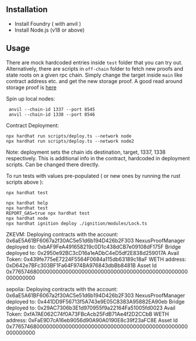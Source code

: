 ## Installation

- Install Foundry ( with anvil )
- Install Node.js (v18 or above)

## Usage

There are mock hardcoded entries inside `test` folder that you can try out.
Alternatively, there are scripts in `off-chain` folder to fetch new proofs and state roots on a given rpc chain. Simply change the target inside `main` like contract address etc. and get the new storage proof.
A good read around storage proof is [here](https://coinsbench.com/solidity-layout-and-access-of-storage-variables-simply-explained-1ce964d7c738)

Spin up local nodes:

```
 anvil --chain-id 1337 --port 8545
 anvil --chain-id 1338 --port 8546
```

Contract Deployment:

```
npx hardhat run scripts/deploy.ts --network node
npx hardhat run scripts/deploy.ts --network node2
```

Note: deployment sets the chain ids destination, target, 1337, 1338 respectively. This is additional info in the contract, hardcoded in deployment scripts. Can be changed there directly.

To run tests with values pre-populated ( or new ones by running the rust scripts above ):

`npx hardhat test`

```shell
npx hardhat help
npx hardhat test
REPORT_GAS=true npx hardhat test
npx hardhat node
npx hardhat ignition deploy ./ignition/modules/Lock.ts
```

ZKEVM:
Deploying contracts with the account: 0x6aE5A61BF6067a2f30AC5e51d6b194D426b2F303
NexusProofManager deployed to: 0xbAF9FeA491658219c0D1c438dCB7e09108dF175F
Bridge deployed to: 0x2950e92BC3cD16a1eADbC4eD5df2E838d259017A
Avail Token: 0x439fe775eE7224F5564F0684a115db63189c18aF
WETH address: 0xD642e7BFc303BF1Fa64F974BA976843dbBb8481B
Asset Id 0x7765746800000000000000000000000000000000000000000000000000000000

sepolia:
Deploying contracts with the account: 0x6aE5A61BF6067a2f30AC5e51d6b194D426b2F303
NexusProofManager deployed to: 0x441DD9F56713f5A743e9E05C8383A95882EA90eb
Bridge deployed to: 0x29AC7306b3E1d970955f9a22164Fa51005fd0023
Avail Token: 0xfA7AE062C74f0A73FBcAcb25FdB71Ae4f2D2CCbB
WETH address: 0xFaE9D7cA16eb9056d90A90A0190E8c39f23aFC8E
Asset Id 0x7765746800000000000000000000000000000000000000000000000000000000
